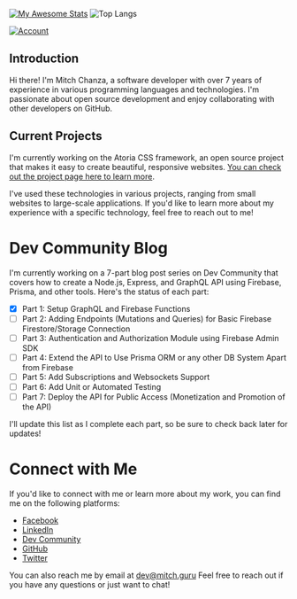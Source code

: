 [![My Awesome Stats](https://awesome-github-stats.azurewebsites.net/user-stats/mitch1009)](https://git.io/awesome-stats-card)
![Top Langs](https://mistats.vercel.app/api/top-langs/?username=mitch1009&&layout=donut-vertical)

[![Account](https://mistats.vercel.app/api/pin/?username=mitch1009&repo=mistats)](https://github.com/mitch1009/mistats)

## Introduction
Hi there! I'm Mitch Chanza, a software developer with over 7 years of experience in various programming languages and technologies. I'm passionate about open source development and enjoy collaborating with other developers on GitHub.

## Current Projects
I'm currently working on the Atoria CSS framework, an open source project that makes it easy to create beautiful, responsive websites. [You can check out the project page here to learn more](https://atoria.site).

I've used these technologies in various projects, ranging from small websites to large-scale applications. If you'd like to learn more about my experience with a specific technology, feel free to reach out to me!

# Dev Community Blog
I'm currently working on a 7-part blog post series on Dev Community that covers how to create a Node.js, Express, and GraphQL API using Firebase, Prisma, and other tools. Here's the status of each part:

 - [x] Part 1: Setup GraphQL and Firebase Functions
 - [ ] Part 2: Adding Endpoints (Mutations and Queries) for Basic Firebase Firestore/Storage Connection
 - [ ] Part 3: Authentication and Authorization Module using Firebase Admin SDK
 - [ ] Part 4: Extend the API to Use Prisma ORM or any other DB System Apart from Firebase
 - [ ] Part 5: Add Subscriptions and Websockets Support
 - [ ]  Part 6: Add Unit or Automated Testing
 - [ ] Part 7: Deploy the API for Public Access (Monetization and Promotion of the API)
 
I'll update this list as I complete each part, so be sure to check back later for updates!

# Connect with Me
If you'd like to connect with me or learn more about my work, you can find me on the following platforms:

- [Facebook](https://facebook.com/mitch-inovate)
- [LinkedIn](https://www.linkedin.com/in/mitch-chanza-331382192/)
- [Dev Community](https://dev.to/mitch1009)
- [GitHub](https://github.com/mitch1009)
- [Twitter](https://twitter.com/mitch_chanza)

You can also reach me by email at [dev@mitch.guru](mailto:dev@mitch.guru.) Feel free to reach out if you have any questions or just want to chat!

